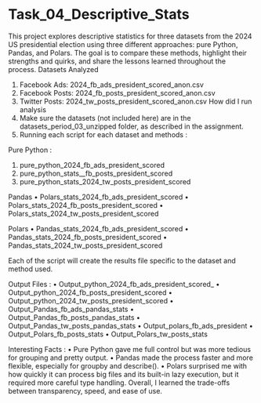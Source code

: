 # Task_04_Descriptive_Stats
This project explores descriptive statistics for three datasets from the 2024 US presidential election using three different approaches: pure Python, Pandas, and Polars. The goal is to compare these methods, highlight their strengths and quirks, and share the lessons learned throughout the process.
Datasets Analyzed
1.	Facebook Ads: 2024_fb_ads_president_scored_anon.csv
2.	Facebook Posts: 2024_fb_posts_president_scored_anon.csv
3.	Twitter Posts: 2024_tw_posts_president_scored_anon.csv
How did I run analysis
1.	Make sure the datasets (not included here) are in the datasets_period_03_unzipped folder, as described in the assignment.
2.	Running each script for each dataset and methods : 

Pure Python :
1.	pure_python_2024_fb_ads_president_scored
2.	pure_python_stats__fb_posts_president_scored
3.	pure_python_stats_2024_tw_posts_president_scored

Pandas
•	Polars_stats_2024_fb_ads_president_scored
•	Polars_stats_2024_fb_posts_president_scored
•	Polars_stats_2024_tw_posts_president_scored

Polars
•	Pandas_stats_2024_fb_ads_president_scored
•	Pandas_stats_2024_fb_posts_president_scored
•	Pandas_stats_2024_tw_posts_president_scored

Each of the script will create the results file specific to the dataset and method used.

Output Files : 
•	Output_python_2024_fb_ads_president_scored_
•	Output_python_2024_fb_posts_president_scored
•	Output_python_2024_tw_posts_president_scored
•	Output_Pandas_fb_ads_pandas_stats
•	Output_Pandas_fb_posts_pandas_stats
•	Output_Pandas_tw_posts_pandas_stats
•	Output_polars_fb_ads_president
•	Output_Polars_fb_posts_stats
•	Output_Polars_tw_posts_stats

Interesting Facts : 
•	Pure Python gave me full control but was more tedious for grouping and pretty output. 
•	Pandas made the process faster and more flexible, especially for groupby and describe(). 
•	Polars surprised me with how quickly it can process big files and its built-in lazy execution, but it required more careful type handling. Overall, I learned the trade-offs between transparency, speed, and ease of use.

